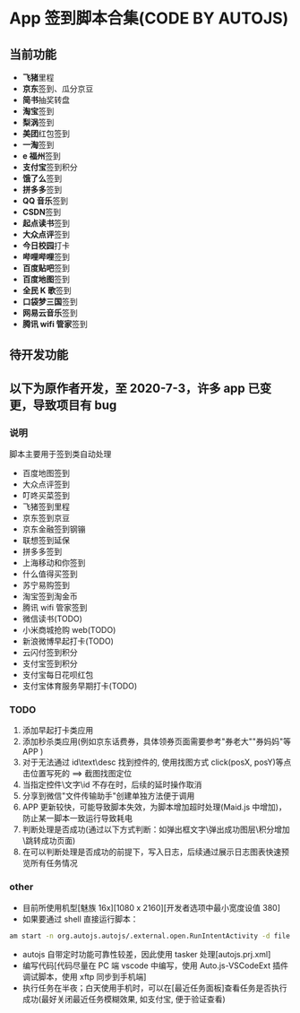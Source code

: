 # App 签到脚本合集(CODE BY AUTOJS)

## 当前功能

- **飞猪**里程
- **京东**签到、瓜分京豆
- **简书**抽奖转盘
- **淘宝**签到
- **梨涡**签到
- **美团**红包签到
- **一淘**签到
- **e 福州**签到
- **支付宝**签到积分
- **饿了么**签到
- **拼多多**签到
- **QQ 音乐**签到
- **CSDN**签到
- **起点读书**签到
- **大众点评**签到
- **今日校园**打卡
- **哔哩哔哩**签到
- **百度贴吧**签到
- **百度地图**签到
- **全民 K 歌**签到
- **口袋梦三国**签到
- **网易云音乐**签到
- **腾讯 wifi 管家**签到

## 待开发功能


## 以下为原作者开发，至 2020-7-3，许多 app 已变更，导致项目有 bug

### 说明

脚本主要用于签到类自动处理

- 百度地图签到
- 大众点评签到
- 叮咚买菜签到
- 飞猪签到里程
- 京东签到京豆
- 京东金融签到钢镚
- 联想签到延保
- 拼多多签到
- 上海移动和你签到
- 什么值得买签到
- 苏宁易购签到
- 淘宝签到淘金币
- 腾讯 wifi 管家签到
- 微信读书(TODO)
- 小米商城抢购 web(TODO)
- 新浪微博早起打卡(TODO)
- 云闪付签到积分
- 支付宝签到积分
- 支付宝每日花呗红包
- 支付宝体育服务早期打卡(TODO)

### TODO

1. 添加早起打卡类应用
2. 添加秒杀类应用(例如京东话费券，具体领券页面需要参考"券老大""券妈妈"等 APP )
3. 对于无法通过 id\text\desc 找到控件的, 使用找图方式 click(posX, posY)等点击位置写死的 ==> 截图找图定位
4. 当指定控件\文字\id 不存在时，后续的延时操作取消
5. 分享到微信"文件传输助手"创建单独方法便于调用
6. APP 更新较快，可能导致脚本失效，为脚本增加超时处理(Maid.js 中增加)，防止某一脚本一致运行导致耗电
7. 判断处理是否成功(通过以下方式判断：如弹出框文字\弹出成功图层\积分增加\跳转成功页面)
8. 在可以判断处理是否成功的前提下，写入日志，后续通过展示日志图表快速预览所有任务情况

### other

- 目前所使用机型[魅族 16x][1080 x 2160][开发者选项中最小宽度设值 380]
- 如果要通过 shell 直接运行脚本：

```bash
am start -n org.autojs.autojs/.external.open.RunIntentActivity -d file:///storage/emulated/0/脚本/大众点评-签到.js -t text/javascript
```

- autojs 自带定时功能可靠性较差，因此使用 tasker 处理[autojs.prj.xml]
- 编写代码[代码尽量在 PC 端 vscode 中编写，使用 Auto.js-VSCodeExt 插件调试脚本，使用 xftp 同步到手机端]
- 执行任务在半夜；白天使用手机时，可以在[最近任务面板]查看任务是否执行成功(最好关闭最近任务模糊效果, 如支付宝, 便于验证查看)
